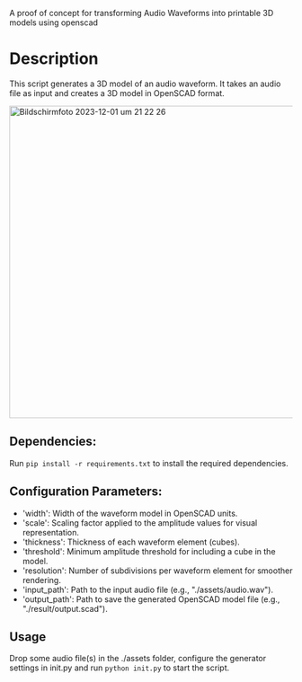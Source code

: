 A proof of concept for transforming Audio Waveforms into printable 3D models using openscad

# Description
This script generates a 3D model of an audio waveform.
It takes an audio file as input and creates a 3D model in OpenSCAD format.

<img width="556" alt="Bildschirmfoto 2023-12-01 um 21 22 26" src="https://github.com/leonmeka/waveform-poc-openscad/assets/15350962/4c16620b-ee35-472f-8564-6bd42eba14ff">

## Dependencies:
Run `pip install -r requirements.txt` to install the required dependencies.

## Configuration Parameters:
- 'width': Width of the waveform model in OpenSCAD units.
- 'scale': Scaling factor applied to the amplitude values for visual representation.
- 'thickness': Thickness of each waveform element (cubes).
- 'threshold': Minimum amplitude threshold for including a cube in the model.
- 'resolution': Number of subdivisions per waveform element for smoother rendering.
- 'input_path': Path to the input audio file (e.g., "./assets/audio.wav").
- 'output_path': Path to save the generated OpenSCAD model file (e.g., "./result/output.scad").

## Usage
Drop some audio file(s) in the ./assets folder, configure the generator settings in init.py and run `python init.py` to start the script.
